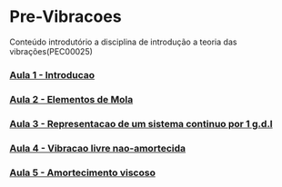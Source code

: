 # Pre-Vibracoes
Conteúdo introdutório a disciplina de introdução a teoria das vibrações(PEC00025)
### [Aula 1 - Introducao](https://nbviewer.jupyter.org/github/danielbmmatos/Pre-Vibracoes/blob/master/Aula%201%20-%20Introdu%C3%A7%C3%A3o.ipynb)
### [Aula 2 - Elementos de Mola](https://nbviewer.jupyter.org/github/danielbmmatos/Pre-Vibracoes/blob/master/Aula%202-%20Elementos%20de%20mola.ipynb)
### [Aula 3 - Representacao de um sistema continuo por 1 g.d.l](https://nbviewer.jupyter.org/github/danielbmmatos/Pre-Vibracoes/blob/master/Aula%203-%20%20Representa%C3%A7%C3%A3o%20de%20um%20sistema%20cont%C3%ADnuo%20por%201G.D.L..ipynb)
### [Aula 4 - Vibracao livre nao-amortecida](https://nbviewer.jupyter.org/github/danielbmmatos/Pre-Vibracoes/blob/master/Aula%204-%20VIbracao%20livre.ipynb)
### [Aula 5 - Amortecimento viscoso](https://nbviewer.jupyter.org/github/danielbmmatos/Pre-Vibracoes/blob/master/Aula%205-%20Amortecimento%20viscoso.ipynb)
